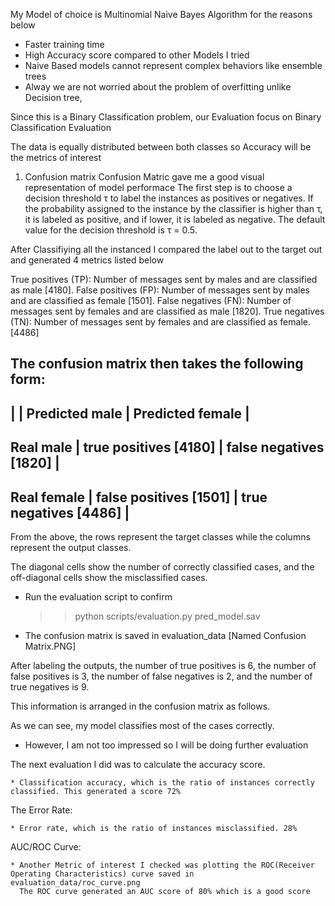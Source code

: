 My Model of choice is Multinomial Naive Bayes Algorithm for the reasons below

- Faster training time
- High Accuracy score compared to other Models I tried
- Naive Based models cannot represent complex behaviors like ensemble trees 
- Alway we are not worried about the problem of overfitting unlike Decision tree, 

Since this is a Binary Classification problem, our Evaluation focus on Binary Classification Evaluation

The data is equally distributed between both classes so Accuracy will be the metrics of interest

1. Confusion matrix
Confusion Matric gave me a good visual representation of model performace
The first step is to choose a decision threshold τ to label the instances as positives or negatives. If the probability assigned to the instance by the classifier is higher than τ, it is labeled as positive, and if lower, it is labeled as negative. The default value for the decision threshold is τ = 0.5.

After Classifiying all the instanced I compared the label out to the target out and generated 4 metrics listed below


True positives (TP): Number of messages sent by males and are classified as male [4180].
False positives (FP): Number of messages sent by males and are classified as female [1501].
False negatives (FN): Number of messages sent by females and are classified as male [1820].
True negatives (TN): Number of messages sent by females and are classified as female.[4486]


The confusion matrix then takes the following form:
------------------------------------------------------------------
|           | Predicted male         |	Predicted female         |
------------------------------------------------------------------
Real male   | true positives [4180]  |   false negatives  [1820] |
------------------------------------------------------------------
Real female | false positives [1501] |   true negatives  [4486] |
------------------------------------------------------------------

From the above, the rows represent the target classes while the columns represent the output classes.

The diagonal cells show the number of correctly classified cases, and the off-diagonal cells show the misclassified cases.

* Run the evaluation script to confirm
    >> python scripts/evaluation.py pred_model.sav  
  > 
* The confusion matrix is saved in evaluation_data [Named Confusion Matrix.PNG]


After labeling the outputs, the number of true positives is 6, the number of false positives is 3, the number of false negatives is 2, and the number of true negatives is 9.

This information is arranged in the confusion matrix as follows.


As we can see, my model classifies most of the cases correctly.


* However, I am not too impressed so I will be doing further evaluation

The next evaluation I did was to calculate the accuracy score.

    * Classification accuracy, which is the ratio of instances correctly classified. This generated a score 72%
The Error Rate:

    * Error rate, which is the ratio of instances misclassified. 28%

AUC/ROC Curve:

    * Another Metric of interest I checked was plotting the ROC(Receiver Operating Characteristics) curve saved in evaluation_data/roc_curve.png
      The ROC curve generated an AUC score of 80% which is a good score



